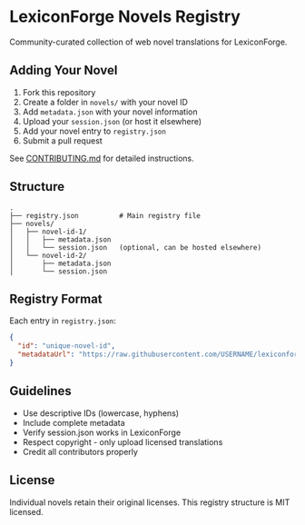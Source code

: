 # LexiconForge Novels Registry

Community-curated collection of web novel translations for LexiconForge.

## Adding Your Novel

1. Fork this repository
2. Create a folder in `novels/` with your novel ID
3. Add `metadata.json` with your novel information
4. Upload your `session.json` (or host it elsewhere)
5. Add your novel entry to `registry.json`
6. Submit a pull request

See [CONTRIBUTING.md](CONTRIBUTING.md) for detailed instructions.

## Structure

```
.
├── registry.json          # Main registry file
├── novels/
│   ├── novel-id-1/
│   │   ├── metadata.json
│   │   └── session.json   (optional, can be hosted elsewhere)
│   └── novel-id-2/
│       ├── metadata.json
│       └── session.json
```

## Registry Format

Each entry in `registry.json`:

```json
{
  "id": "unique-novel-id",
  "metadataUrl": "https://raw.githubusercontent.com/USERNAME/lexiconforge-novels/main/novels/novel-id/metadata.json"
}
```

## Guidelines

- Use descriptive IDs (lowercase, hyphens)
- Include complete metadata
- Verify session.json works in LexiconForge
- Respect copyright - only upload licensed translations
- Credit all contributors properly

## License

Individual novels retain their original licenses. This registry structure is MIT licensed.
